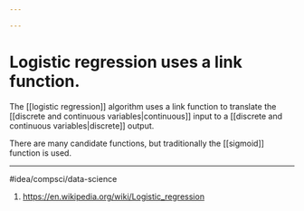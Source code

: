 ```yaml
---

---
```

# Logistic regression uses a link function. 
The [[logistic regression]] algorithm uses a link function to translate the [[discrete and continuous variables|continuous]] input to a [[discrete and continuous variables|discrete]] output. 

There are many candidate functions, but traditionally the [[sigmoid]] function is used. 

---
#idea/compsci/data-science 

1. https://en.wikipedia.org/wiki/Logistic_regression